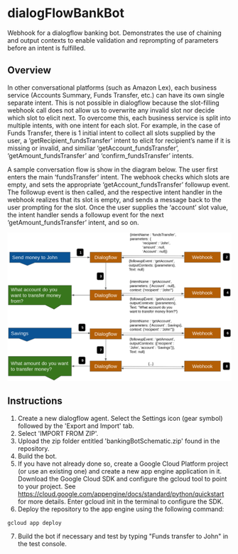 # dialogFlowBankBot
Webhook for a dialogflow banking bot. Demonstrates the use of chaining and output contexts to enable validation and reprompting of parameters before an intent is fulfilled.

## Overview

In other conversational platforms (such as Amazon Lex), each business service (Accounts Summary, Funds Transfer, etc.) can have its own single separate intent. This is not possible in dialogflow because the slot-filling webhook call does not allow us to overwrite any invalid slot nor decide which slot to elicit next. To overcome this, each business service is split into multiple intents, with one intent for each slot. For example, in the case of Funds Transfer, there is 1 initial intent to collect all slots supplied by the user, a ‘getRecipient\_fundsTransfer’ intent to elicit for recipient’s name if it is missing or invalid, and similiar ‘getAccount\_fundsTransfer’, ‘getAmount\_fundsTransfer’ and ‘confirm\_fundsTransfer’ intents.

A sample conversation flow is show in the diagram below. The user first enters the main ‘fundsTransfer’ intent. The webhook checks which slots are empty, and sets the appropriate ‘getAccount\_fundsTransfer’ followup event. The followup event is then called, and the respective intent handler in the webhook realizes that its slot is empty, and sends a message back to the user prompting for the slot. Once the user supplies the ‘account’ slot value, the intent handler sends a followup event for the next ‘getAmount\_fundsTransfer’ intent, and so on.

![Sample Conversation Flow](images/conversationFlow.png)

## Instructions
1. Create a new dialogflow agent. Select the Settings icon (gear symbol) followed by the 'Export and Import' tab.
2. Select 'IMPORT FROM ZIP'.
3. Upload the zip folder entitled 'bankingBotSchematic.zip' found in the repository.
4. Build the bot.
5. If you have not already done so, create a Google Cloud Platform project (or use an existing one) and create a new app engine application in it. Download the Google Cloud SDK and configure the gcloud tool to point to your project. See https://cloud.google.com/appengine/docs/standard/python/quickstart for more details. Enter gcloud init in the terminal to configure the SDK.
6. Deploy the repository to the app engine using the following command:
```
gcloud app deploy

```
7. Build the bot if necessary and test by typing "Funds transfer to John" in the test console.



